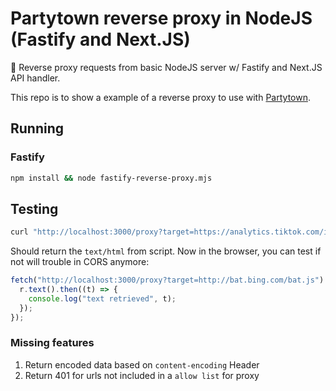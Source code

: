 # Partytown reverse proxy in NodeJS (Fastify and Next.JS)

🔁 Reverse proxy requests from basic NodeJS server w/ Fastify and Next.JS API handler.

This repo is to show a example of a reverse proxy to use with [Partytown](https://partytown.builder.io/proxying-requests).

## Running

### Fastify

```sh
npm install && node fastify-reverse-proxy.mjs
```

## Testing

```sh
curl "http://localhost:3000/proxy?target=https://analytics.tiktok.com/i18n/pixel/static/main.MTc5M2Y0YjUwMQ.js"
```

Should return the `text/html` from script. Now in the browser, you can test if not will trouble in CORS anymore:

```js
fetch("http://localhost:3000/proxy?target=http://bat.bing.com/bat.js").then((r) => {
  r.text().then((t) => {
    console.log("text retrieved", t);
  });
});
```

### Missing features

1. Return encoded data based on `content-encoding` Header
2. Return 401 for urls not included in a `allow list` for proxy
